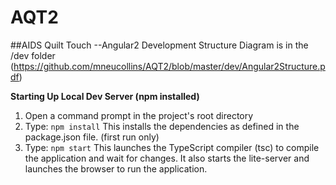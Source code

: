 # AQT2
##AIDS Quilt Touch --Angular2 Development
Structure Diagram is in the /dev folder
(https://github.com/mneucollins/AQT2/blob/master/dev/Angular2Structure.pdf)

**Starting Up Local Dev Server (npm installed)**

1. Open a command prompt in the project's root directory
2. Type: `npm install` This installs the dependencies as defined in the package.json file. (first run only)
3. Type: `npm start` This launches the TypeScript compiler (tsc) to compile the application and wait for changes. It also starts the lite-server and launches the browser to run the application.
